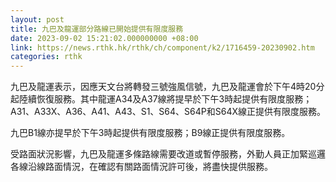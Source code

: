 ```yaml
---
layout: post
title: 九巴及龍運部分路線已開始提供有限度服務
date: 2023-09-02 15:21:02.000000000 +08:00
link: https://news.rthk.hk/rthk/ch/component/k2/1716459-20230902.htm
categories: rthk
---
```


九巴及龍運表示，因應天文台將轉發三號強風信號，九巴及龍運會於下午4時20分起陸續恢復服務。其中龍運A34及A37線將提早於下午3時起提供有限度服務；A31、A33X、A36、A41、A43、S1、S64、S64P和S64X線正提供有限度服務。

九巴B1線亦提早於下午3時起提供有限度服務；B9線正提供有限度服務。

受路面狀況影響，九巴及龍運多條路線需要改道或暫停服務，外勤人員正加緊巡邏各線沿線路面情況，在確認有關路面情況許可後，將盡快提供服務。
